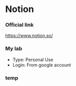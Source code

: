 # Notion

### Official link
https://www.notion.so/

### My lab
- Type: Personal Use
- Login: From google account

### temp
